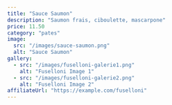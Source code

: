 ```yaml
---
title: "Sauce Saumon"
description: "Saumon frais, ciboulette, mascarpone"
price: 11.50
category: "pates"
image:
  src: "/images/sauce-saumon.png"
  alt: "Sauce Saumon"
gallery:
  - src: "/images/fuselloni-galerie1.png"
    alt: "Fuselloni Image 1"
  - src: "/images/fuselloni-galerie2.png"
    alt: "Fuselloni Image 2"
affiliateUrl: "https://example.com/fuselloni"
---
```

